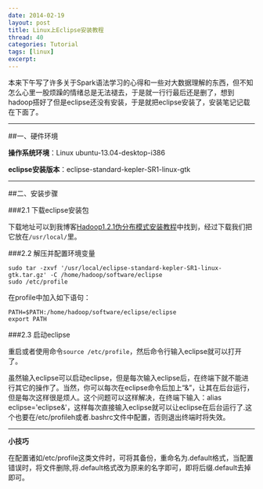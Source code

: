 ```yaml
---
date: 2014-02-19
layout: post
title: Linux上Eclipse安装教程
thread: 40
categories: Tutorial
tags: [linux]
excerpt: 
---
```


本来下午写了许多关于Spark语法学习的心得和一些对大数据理解的东西，但不知怎么心里一股烦躁的情绪总是无法褪去，于是就一行行最后还是删了，想到hadoop搭好了但是eclipse还没有安装，于是就把eclipse安装了，安装笔记记载在下面了。

----

##一、硬件环境

**操作系统环境**：Linux ubuntu-13.04-desktop-i386

**eclipse安装版本**：eclipse-standard-kepler-SR1-linux-gtk

----

##二、安装步骤
    
###2.1 下载eclipse安装包
    
下载地址可以到我博客[Hadoop1.2.1伪分布模式安装教程](http://hijiangtao.github.io/2014/02/17/hadoopsetup/)中找到，经过下载我们把它放在`/usr/local/`里。

###2.2 解压并配置环境变量

```
sudo tar -zxvf '/usr/local/eclipse-standard-kepler-SR1-linux-gtk.tar.gz' -C /home/hadoop/software/eclipse
sudo /etc/profile
```

在profile中加入如下语句：

```
PATH=$PATH:/home/hadoop/software/eclipse/eclipse
export PATH
```

###2.3 启动eclipse

重启或者使用命令`source /etc/profile`，然后命令行输入eclipse就可以打开了。

虽然输入eclipse可以启动eclipse，但是每次输入eclipse后，在终端下就不能进行其它的操作了。当然，你可以每次在eclipse命令后加上“&”，让其在后台运行，但是每次这样很是烦人。这个问题可以这样解决，在终端下输入：alias eclipse='eclipse&'，这样每次直接输入eclipse就可以让eclipse在后台运行了.这个也要在/etc/profileh或者.bashrc文件中配置，否则退出终端时将失效。

----

**小技巧**

在配置诸如/etc/profile这类文件时，可将其备份，重命名为.default格式，当配置错误时，将文件删除,将.default格式改为原来的名字即可，即将后缀.default去掉即可。